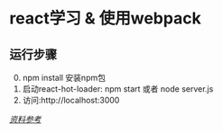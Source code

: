 # react学习 & 使用webpack

## 运行步骤
0. npm install 安装npm包
1. 启动react-hot-loader: npm start 或者 node server.js
2. 访问:http://localhost:3000

[*资料参考*](http://www.infoq.com/cn/articles/react-and-webpack?utm_source=tuicool)